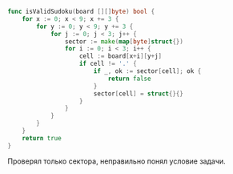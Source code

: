 ```go
func isValidSudoku(board [][]byte) bool {
	for x := 0; x < 9; x += 3 {
		for y := 0; y < 9; y += 3 {
			for j := 0; j < 3; j++ {
				sector := make(map[byte]struct{})
				for i := 0; i < 3; i++ {
					cell := board[x+i][y+j]
					if cell != '.' {
						if _, ok := sector[cell]; ok {
							return false
						}
						sector[cell] = struct{}{}
					}
				}
			}
		}
	}
	return true
}
```

Проверял только сектора, неправильно понял условие задачи.